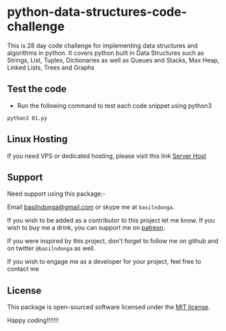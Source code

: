 # python-data-structures-code-challenge

This is 28 day code challenge for implementing data structures and algorithms
in python. It covers python built in Data Structures such as Strings, List, Tuples, Dictionaries as well as Queues and Stacks, Max Heap, Linked Lists, Trees and Graphs

## Test the code

- Run the following command to test each code snippet using python3

```
python3 01.py

```

## Linux Hosting

If you need VPS or dedicated hosting, please visit this link [Server Host](https://serverhost53.com)

## Support

Need support using this package:-

Email basilndonga@gmail.com or skype me at `basilndonga`.

If you wish to be added as a contributor to this project let me know. If you wish to buy me a drink, you can support me on [patreon](https://www.patreon.com/bascil).

If you were inspired by this project, don't forget to follow me on github and on twitter `@basilndonga` as well.

If you wish to engage me as a developer for your project, feel free to contact me

## License

This package is open-sourced software licensed under the [MIT license](http://opensource.org/licenses/MIT).

Happy coding!!!!!!!
